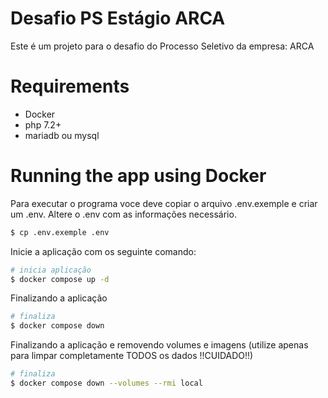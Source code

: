 # Desafio PS Estágio ARCA

Este é um projeto para o desafio do Processo Seletivo da empresa: ARCA

# Requirements
- Docker
- php 7.2+
- mariadb ou mysql 

# Running the app using Docker

Para executar o programa voce deve copiar o arquivo .env.exemple e criar um .env.
Altere o .env com as informações necessário.
```bash
$ cp .env.exemple .env
```
Inicie a aplicação com os seguinte comando:
```bash
# inicia aplicação
$ docker compose up -d
```
Finalizando a aplicação
```bash
# finaliza
$ docker compose down
```
Finalizando a aplicação e removendo volumes e imagens (utilize apenas para limpar completamente TODOS os dados !!CUIDADO!!) 
```bash
# finaliza
$ docker compose down --volumes --rmi local
```